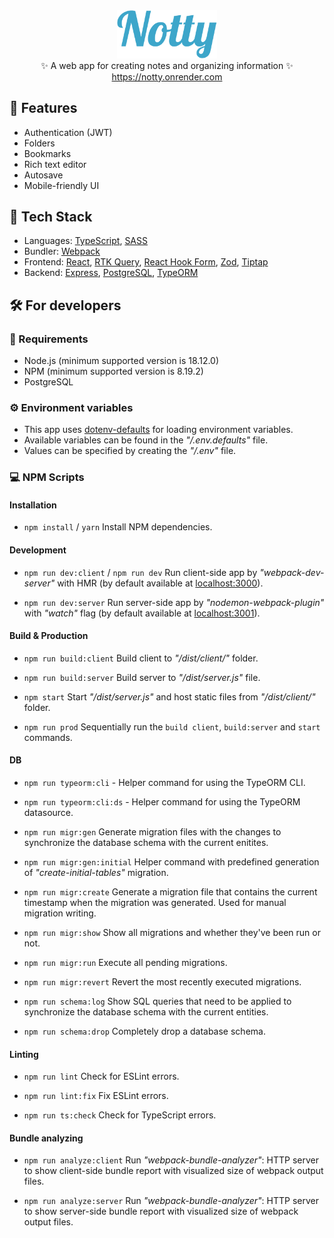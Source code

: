 <div align="center">
  <img width="160" src="/src/assets/images/notty_logo.png">
</div>

<div align="center">
  <div>✨ A web app for creating notes and organizing information ✨</div>
  <a href="https://notty.onrender.com">https://notty.onrender.com</a>
</div>

##  🍦 Features
- Authentication (JWT)
- Folders
- Bookmarks
- Rich text editor
- Autosave
- Mobile-friendly UI

## 🚀 Tech Stack
- Languages: [TypeScript](https://www.typescriptlang.org/), [SASS](https://sass-lang.com/)
- Bundler: [Webpack](https://webpack.js.org/)
- Frontend: [React](https://react.dev/), [RTK Query](https://redux-toolkit.js.org/rtk-query/overview), [React Hook Form](https://react-hook-form.com/), [Zod](https://zod.dev/), [Tiptap](https://tiptap.dev/)
- Backend: [Express](https://expressjs.com), [PostgreSQL](https://www.postgresql.org/), [TypeORM](https://typeorm.io/)

## 🛠️ For developers

### 📑 Requirements
- Node.js (minimum supported version is 18.12.0)
- NPM (minimum supported version is 8.19.2)
- PostgreSQL

### ⚙️ Environment variables
- This app uses [dotenv-defaults](https://www.npmjs.com/package/dotenv-defaults) for loading environment variables.
- Available variables can be found in the *"/.env.defaults"* file.
- Values can be specified by creating the *"/.env"* file.

### 💻 NPM Scripts

#### Installation
- `npm install` / `yarn` Install NPM dependencies.

#### Development
- `npm run dev:client` / `npm run dev` Run client-side app by *"webpack-dev-server"* with HMR (by default available at [localhost:3000](http://localhost:3000)).

- `npm run dev:server` Run server-side app by *"nodemon-webpack-plugin"* with *"watch"* flag (by default available at [localhost:3001](http://localhost:3001)).

#### Build & Production
- `npm run build:client` Build client to *"/dist/client/"* folder.

- `npm run build:server` Build server to *"/dist/server.js"* file.

- `npm start` Start *"/dist/server.js"* and host static files from *"/dist/client/"* folder.

- `npm run prod` Sequentially run the `build client`, `build:server` and `start` commands.

#### DB
-  `npm run typeorm:cli` - Helper command for using the TypeORM CLI. 

- `npm run typeorm:cli:ds` - Helper command for using the TypeORM datasource. 

- `npm run migr:gen` Generate migration files with the changes to synchronize the database schema with the current enitites.

- `npm run migr:gen:initial` Helper command with predefined generation of *"create-initial-tables"* migration.

- `npm run migr:create` Generate a migration file that contains the current timestamp when the migration was generated. Used for manual migration writing.

- `npm run migr:show` Show all migrations and whether they've been run or not.

- `npm run migr:run` Execute all pending migrations.

- `npm run migr:revert` Revert the most recently executed migrations.

- `npm run schema:log` Show SQL queries that need to be applied to synchronize the database schema with the current entities.
 
- `npm run schema:drop` Completely drop a database schema.

#### Linting
- `npm run lint` Check for ESLint errors.

- `npm run lint:fix` Fix ESLint errors.

- `npm run ts:check` Check for TypeScript errors.

#### Bundle analyzing
- `npm run analyze:client` Run *"webpack-bundle-analyzer"*: HTTP server to show client-side bundle report with visualized size of webpack output files.

- `npm run analyze:server` Run *"webpack-bundle-analyzer"*: HTTP server to show server-side bundle report with visualized size of webpack output files.